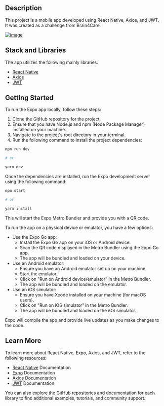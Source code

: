 ## Description

This project is a mobile app developed using React Native, Axios, and JWT. It was created as a challenge from Brain4Care.

[![image](https://github.com/ricichien/react-native-brain4care/assets/85197053/5a7789d4-b6af-415f-87fc-4187e38f8961)](https://www.youtube.com/watch?v=AFoCacRrhhM&t=48s)

## Stack and Libraries

The app utilizes the following mainly libraries:

- [React Native](https://reactnative.dev/)
- [Axios](https://axios-http.com/)
- [JWT](https://jwt.io/)

## Getting Started

To run the Expo app locally, follow these steps:

1. Clone the GitHub repository for the project.
2. Ensure that you have Node.js and npm (Node Package Manager) installed on your machine.
3. Navigate to the project's root directory in your terminal.
4. Run the following command to install the project dependencies:

```bash
npm run dev

# or

yarn dev
```
   
 Once the dependencies are installed, run the Expo development server using the following command: 
 
 
```bash
npm start

# or

yarn install
```   
 
This will start the Expo Metro Bundler and provide you with a QR code.

To run the app on a physical device or emulator, you have a few options:

- Use the Expo Go app:
  - Install the Expo Go app on your iOS or Android device.
  - Scan the QR code displayed in the Metro Bundler using the Expo Go app.
  - The app will be bundled and loaded on your device.
- Use an Android emulator:
  - Ensure you have an Android emulator set up on your machine.
  - Start the emulator.
  - Click on "Run on Android device/emulator" in the Metro Bundler.
  - The app will be bundled and loaded on the emulator.
- Use an iOS simulator:
  - Ensure you have Xcode installed on your machine (for macOS users).
  - Click on "Run on iOS simulator" in the Metro Bundler.
  - The app will be bundled and loaded on the iOS simulator.

Expo will compile the app and provide live updates as you make changes to the code.

## Learn More

To learn more about React Native, Expo, Axios, and JWT, refer to the following resources:

- [React Native](https://reactnative.dev/) Documentation
- [Expo](https://docs.expo.io/) Documentation
- [Axios](https://axios-http.com/) Documentation
- [JWT](https://jwt.io/) Documentation

You can also explore the GitHub repositories and documentation for each library to find additional examples, tutorials, and community support.:
   
